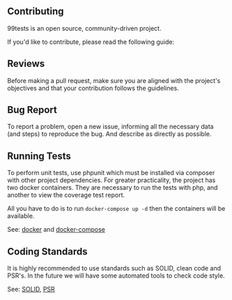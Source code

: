 Contributing
------------

99tests is an open source, community-driven project.

If you'd like to contribute, please read the following guide:

Reviews
-------
Before making a pull request, make sure you are aligned with the project's objectives and that your contribution follows
the guidelines.

Bug Report
----------
To report a problem, open a new issue, informing all the necessary data (and steps) to reproduce the bug.
And describe as directly as possible.

Running Tests
-------------
To perform unit tests, use phpunit which must be installed via composer with other project dependencies.
For greater practicality, the project has two docker containers. They are necessary to run the tests with php,
and another to view the coverage test report.

All you have to do is to run `docker-compose up -d` then the containers will be available.

See: [docker][0] and [docker-compose][1]

Coding Standards
----------------
It is highly recommended to use standards such as SOLID, clean code and PSR's.
In the future we will have some automated tools to check code style.

See: [SOLID][2], [PSR][3]

[0]: https://www.docker.com/
[1]: https://docs.docker.com/compose/
[2]: https://en.wikipedia.org/wiki/SOLID
[3]: https://www.php-fig.org/
